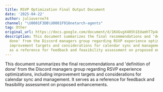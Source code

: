```yaml
---
title: RSVP Optimization Final Output Document
date: '2025-04-22'
author: julioverne74
channel: "\U0001F3DB\U0001F916netarch-agents"
tag: Other
original_url: https://docs.google.com/document/d/1KUGvgX405h1EdamhT7p4oQmqJzpHlF-tw0eYi82dKdQ/edit?usp=sharing
description: This document summarizes the final recommendations and 'definition of
  done' from the Discord managers group regarding RSVP experience optimizations, including
  improvement targets and considerations for calendar sync and management. It serves
  as a reference for feedback and feasibility assessment on proposed enhancements.
---
```


This document summarizes the final recommendations and 'definition of done' from the Discord managers group regarding RSVP experience optimizations, including improvement targets and considerations for calendar sync and management. It serves as a reference for feedback and feasibility assessment on proposed enhancements.